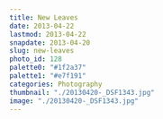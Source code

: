 ```yaml
---
title: New Leaves
date: 2013-04-22
lastmod: 2013-04-22
snapdate: 2013-04-20
slug: new-leaves
photo_id: 128
palette0: "#1f2a37"
palette1: "#e7f191"
categories: Photography
thumbnail: "./20130420-_DSF1343.jpg"
image: "./20130420-_DSF1343.jpg"
---
```

